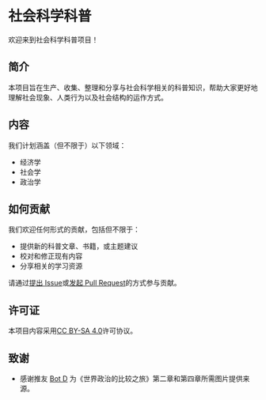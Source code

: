 # 社会科学科普

欢迎来到社会科学科普项目！

## 简介

本项目旨在生产、收集、整理和分享与社会科学相关的科普知识，帮助大家更好地理解社会现象、人类行为以及社会结构的运作方式。

## 内容

我们计划涵盖（但不限于）以下领域：
*   经济学
*   社会学
*   政治学
  

## 如何贡献

我们欢迎任何形式的贡献，包括但不限于：
*   提供新的科普文章、书籍，或主题建议
*   校对和修正现有内容
*   分享相关的学习资源

请通过[提出 Issue](https://github.com/zhuganglie/pss/issues)或[发起 Pull Request](https://github.com/zhuganglie/pss/pulls)的方式参与贡献。

## 许可证

本项目内容采用[CC BY-SA 4.0](https://creativecommons.org/licenses/by-sa/4.0/)许可协议。


## 致谢

* 感谢推友 [Bot D](https://x.com/Lightning_Hand) 为《世界政治的比较之旅》第二章和第四章所需图片提供来源。